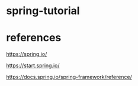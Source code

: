 # spring-tutorial

# references

https://spring.io/

https://start.spring.io/

https://docs.spring.io/spring-framework/reference/
